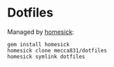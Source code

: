 # Dotfiles

Managed by [homesick](https://github.com/technicalpickles/homesick):

```
gem install homesick
homesick clone mecca831/dotfiles
homesick symlink dotfiles
```
